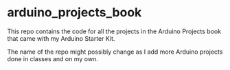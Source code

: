 # arduino_projects_book
This repo contains the code for all the projects in the Arduino Projects book that came with my Arduino Starter Kit.

The name of the repo might possibly change as I add more Arduino projects done in classes and on my own.
